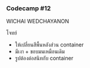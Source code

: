 ### Codecamp #12
WICHAI WEDCHAYANON

โจทย์
 - ให้เปลี่ยนสีพื้นหลังส่วน container
 - มีเงา + ขอบมนเหมือนเดิม
 - รูปต้องต่อสนิทกับ container
